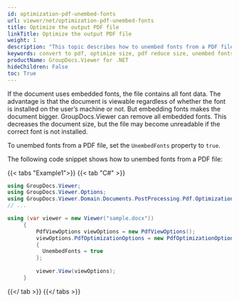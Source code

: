```yaml
---
id: optimization-pdf-unembed-fonts
url: viewer/net/optimization-pdf-unembed-fonts
title: Optimize the output PDF file
linkTitle: Optimize the output PDF file
weight: 1
description: "This topic describes how to unembed fonts from a PDF file using the GroupDocs.Viewer .NET API (C#)."
keywords: convert to pdf, optimize size, pdf reduce size, unembed fonts
productName: GroupDocs.Viewer for .NET
hideChildren: False
toc: True
---
```

If the document uses embedded fonts, the file contains all font data. The advantage is that the document is viewable regardless of whether the font is installed on the user’s machine or not. But embedding fonts makes the document bigger. GroupDocs.Viewer can remove all embedded fonts. This decreases the document size, but the file may become unreadable if the correct font is not installed.

To unembed fonts from a PDF file, set the `UnembedFonts` property to `true`.

The following code snippet shows how to unembed fonts from a PDF file:

{{< tabs "Example1">}}
{{< tab "C#" >}}
```csharp
using GroupDocs.Viewer;
using GroupDocs.Viewer.Options;
using GroupDocs.Viewer.Domain.Documents.PostProcessing.Pdf.Optimization;
// ...

using (var viewer = new Viewer("sample.docx"))
     {
         PdfViewOptions viewOptions = new PdfViewOptions();
         viewOptions.PdfOptimizationOptions = new PdfOptimizationOptions()
         {
           UnembedFonts = true
         };
     
         viewer.View(viewOptions);
     }
```
{{</ tab >}}
{{</ tabs >}}

